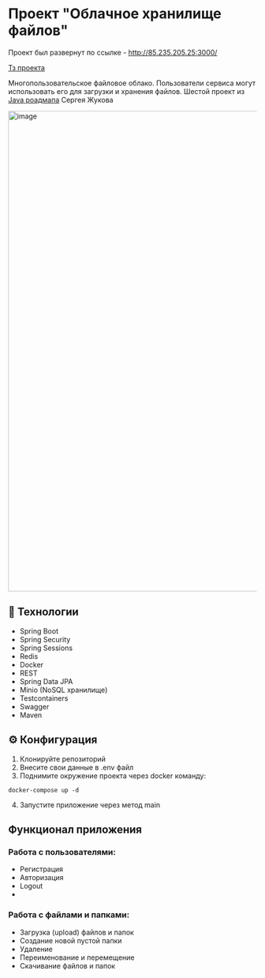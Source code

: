 # Проект "Облачное хранилище файлов"

Проект был развернут по ссылке - http://85.235.205.25:3000/

[Тз проекта](https://zhukovsd.github.io/java-backend-learning-course/projects/cloud-file-storage/)

Многопользовательское файловое облако. Пользователи сервиса могут использовать его для загрузки и хранения файлов. Шестой проект из [Java роадмапа](https://zhukovsd.github.io/java-backend-learning-course/) Сергея Жукова

<img width="1919" height="973" alt="image" src="https://github.com/user-attachments/assets/99192e9d-5775-4971-a28e-d94046036791" />

## 🚀 Технологии
- Spring Boot
- Spring Security
- Spring Sessions
- Redis
- Docker
- REST
- Spring Data JPA
- Minio (NoSQL хранилище)
- Testcontainers
- Swagger
- Maven

## ⚙️ Конфигурация
1. Клонируйте репозиторий
2. Внесите свои данные в .env файл
3. Поднимите окружение проекта через docker команду:
```
docker-compose up -d
```
4. Запустите приложение через метод main

## Функционал приложения
### Работа с пользователями:
- Регистрация
- Авторизация
- Logout
- 
### Работа с файлами и папками:
- Загрузка (upload) файлов и папок
- Создание новой пустой папки
- Удаление
- Переименование и перемещение
- Скачивание файлов и папок



  
